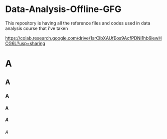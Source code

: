 # Data-Analysis-Offline-GFG
This repository is having all the reference files and codes used in data analysis course that i've taken

https://colab.research.google.com/drive/1srClbXAUfEos9AcfPDNi1hb6iewHCG6L?usp=sharing

# A
## A
### A
#### A
##### A
###### A
